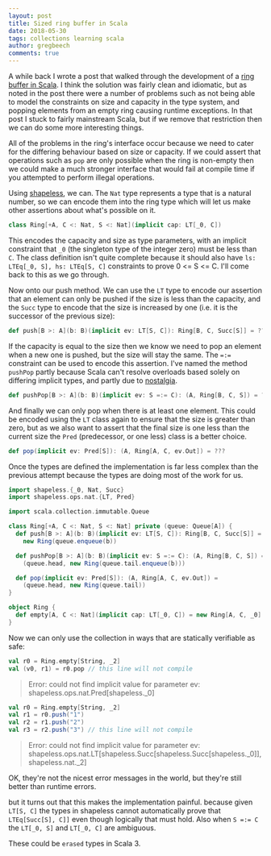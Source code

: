 ```yaml
---
layout: post
title: Sized ring buffer in Scala
date: 2018-05-30
tags: collections learning scala
author: gregbeech
comments: true
---
```


A while back I wrote a post that walked through the development of a [ring buffer in Scala](/2018/06/05/writing-a-ring-buffer-in-scala/). I think the solution was fairly clean and idiomatic, but as noted in the post there were a number of problems such as not being able to model the constraints on size and capacity in the type system, and popping elements from an empty ring causing runtime exceptions. In that post I stuck to fairly mainstream Scala, but if we remove that restriction then we can do some more interesting things.



All of the problems in the ring's interface occur because we need to cater for the differing behaviour based on size or capacity. If we could assert that operations such as `pop` are only possible when the ring is non-empty then we could make a much stronger interface that would fail at compile time if you attempted to perform illegal operations.

Using [shapeless](https://github.com/milessabin/shapeless), we can. The `Nat` type represents a type that is a natural number, so we can encode them into the ring type which will let us make other assertions about what's possible on it.

```scala
class Ring[+A, C <: Nat, S <: Nat](implicit cap: LT[_0, C])
```

This encodes the capacity and size as type parameters, with an implicit constraint that `_0` (the singleton type of the integer zero) must be less than `C`. The class definition isn't quite complete because it should also have `ls: LTEq[_0, S], hs: LTEq[S, C]` constraints to prove 0 <= S <= C. I'll come back to this as we go through.



Now onto our push method. We can use the `LT` type to encode our assertion that an element can only be pushed if the size is less than the capacity, and the `Succ` type to encode that the size is increased by one (i.e. it is the successor of the previous size):

```scala
def push[B >: A](b: B)(implicit ev: LT[S, C]): Ring[B, C, Succ[S]] = ???
```

If the capacity is equal to the size then we know we need to pop an element when a new one is pushed, but the size will stay the same. The `=:=` constraint can be used to encode this assertion. I've named the method `pushPop` partly because Scala can't resolve overloads based solely on differing implicit types, and partly due to [nostalgia](https://en.wikipedia.org/wiki/Push_Pop).

```scala
def pushPop[B >: A](b: B)(implicit ev: S =:= C): (A, Ring[B, C, S]) = ???
```

And finally we can only pop when there is at least one element. This could be encoded using the `LT` class again to ensure that the size is greater than zero, but as we also want to assert that the final size is one less than the current size the `Pred` (predecessor, or one less) class is a better choice.

```scala
def pop(implicit ev: Pred[S]): (A, Ring[A, C, ev.Out]) = ???
```

Once the types are defined the implementation is far less complex than the previous attempt because the types are doing most of the work for us.

```scala
import shapeless.{_0, Nat, Succ}
import shapeless.ops.nat.{LT, Pred}

import scala.collection.immutable.Queue

class Ring[+A, C <: Nat, S <: Nat] private (queue: Queue[A]) {
  def push[B >: A](b: B)(implicit ev: LT[S, C]): Ring[B, C, Succ[S]] =
    new Ring(queue.enqueue(b))

  def pushPop[B >: A](b: B)(implicit ev: S =:= C): (A, Ring[B, C, S]) =
    (queue.head, new Ring(queue.tail.enqueue(b)))

  def pop(implicit ev: Pred[S]): (A, Ring[A, C, ev.Out]) =
    (queue.head, new Ring(queue.tail))
}

object Ring {
  def empty[A, C <: Nat](implicit cap: LT[_0, C]) = new Ring[A, C, _0](Queue.empty)
}
```

Now we can only use the collection in ways that are statically verifiable as safe:

```scala
val r0 = Ring.empty[String, _2]
val (v0, r1) = r0.pop // this line will not compile
```

> Error: could not find implicit value for parameter ev: shapeless.ops.nat.Pred[shapeless._0]

```scala
val r0 = Ring.empty[String, _2]
val r1 = r0.push("1")
val r2 = r1.push("2")
val r3 = r2.push("3") // this line will not compile
```

> Error: could not find implicit value for parameter ev: shapeless.ops.nat.LT[shapeless.Succ[shapeless.Succ[shapeless._0]],shapeless.nat._2]

OK, they're not the nicest error messages in the world, but they're still better than runtime errors.


but it turns out that this makes the implementation painful. because given `LT[S, C]` the types in shapeless cannot automatically prove that `LTEq[Succ[S], C]]` even though logically that must hold. Also when `S =:= C` the `LT[_0, S]` and `LT[_0, C]` are ambiguous.



These could be `erased` types in Scala 3.
